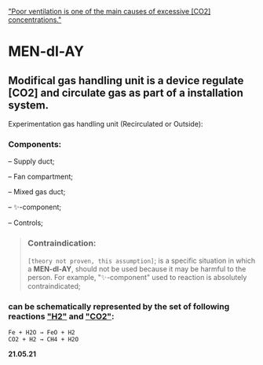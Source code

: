 ["Poor ventilation is one of the main causes of excessive [CO2] concentrations."](https://en.wikipedia.org/wiki/Carbon_dioxide) 

#  MEN-dl-AY 
## Modifical gas handling unit is a device regulate [CO2] and circulate gas as part of a installation system.

 Experimentation gas handling unit (Recirculated or Outside):

### Components:

– Supply duct;

– Fan compartment;

– Mixed gas duct;

– ✨-component;

– Controls;

> ###  Contraindication:
> `[theory not proven, this assumption]`; 
> is a specific situation in which a **MEN-dl-AY**, should not be used because it may be harmful to the person. 
> For example, "✨-component" used to reaction is absolutely contraindicated;

### can be schematically represented by the set of following reactions ["H2"](https://en.wikipedia.org/wiki/Hydrogen) and ["CO2"](https://en.wikipedia.org/wiki/Sabatier_reaction):
```
Fe + H2O → FeO + H2
CO2 + H2 → CH4 + H2O
```
**21.05.21**  




